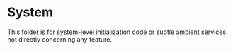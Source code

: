 # System

This folder is for system-level initialization code or subtle ambient services
not directly concerning any feature.

<!-- vim: set conceallevel=2 et ts=2 sw=2: -->
